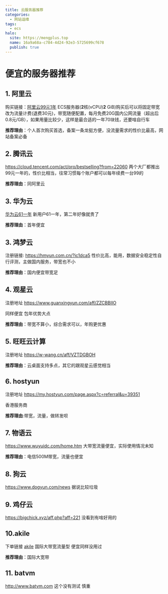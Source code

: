 ```yaml
---
title: 云服务器推荐
categories:
  - 网站运维
tags:
  - ecs
halo:
  site: https://mengplus.top
  name: 16a9a68a-c784-4d24-92e3-5725699cf678
  publish: true
---
```

# 便宜的服务器推荐

## 1. 阿里云
购买链接：[阿里云99元1年](https://www.aliyun.com/daily-act/ecs/activity_selection?userCode=9ikm4mm1) ECS服务器(**2**核(vCPU)**2** GiB)
​购买后可以将固定带宽改为流量计费(退费30元)，带宽随便配置，每月免费20G国内公网流量（超出后0.8元/GB），如果用量比较少，这样是最合适的一年70块钱，还要啥自行车


**推荐理由**：个人首次购买首选，备案一条龙挺方便，没流量需求的性价比最高，网站备案必备

## 2. 腾讯云

https://cloud.tencent.com/act/pro/bestselling?from=22060
两个大厂都推出99元一年的，性价比相当，往常习惯每个账户都可以每年续费一台99的

**推荐理由**：同阿里云

## 3. 华为云
[华为云61一年](https://activity.huaweicloud.com/discount_area_v5/index.html ) 新用户61一年，第二年好像就贵了

**推荐理由**：首年便宜

## 3. 鸿梦云
注册链接: https://hmyun.com.cn/?ic1dca5
性价比高，能用，数据安全稳定性自行评测，主做国内服务，带宽也不小

**推荐理由**：国内便宜带宽足

## 4. 观星云
注册地址 https://www.guanxingyun.com/aff/ZZCBBIIO

同样便宜 包年优势大点

**推荐理由**：带宽不算小，综合需求可以，年购更优惠

## 5. 旺旺云计算
注册地址 https://w-wang.cn/aff/VZTDGBOH

**推荐理由**：云桌面支持多点，其它的跟观星云感觉相当

## 6. hostyun
注册地址 https://my.hostyun.com/page.aspx?c=referral&u=39351

香港服务商

**推荐理由**:带宽，流量，做转发呗

## 7. 物语云
https://www.wuyuidc.com/home.htm
大带宽流量便宜，实际使用情况未知

**推荐理由**：电信500M带宽，流量也便宜

## 8. 狗云
https://www.dogyun.com/news
据说比较垃圾

## 9. 鸡仔云
https://bigchick.xyz/aff.php?aff=221
没看到有啥好用的
## 10.akile
下单链接 [akile]( https://akile.io/register?aff_code=ad842b4a-34fa-4b8d-b7b1-260b5d09206b)
国际大带宽流量型 便宜同样没用过

**推荐理由**：国际大宽带
## 11. batvm
http://www.batvm.com
这个没有测试 慎重
